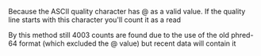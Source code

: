 Because the ASCII quality character has @ as a valid value. If the quality line starts with this character you'll count it as a read 

By this method still 4003 counts are found due to the use of the old phred-64 format (which excluded the @ value) but recent data will contain it 
